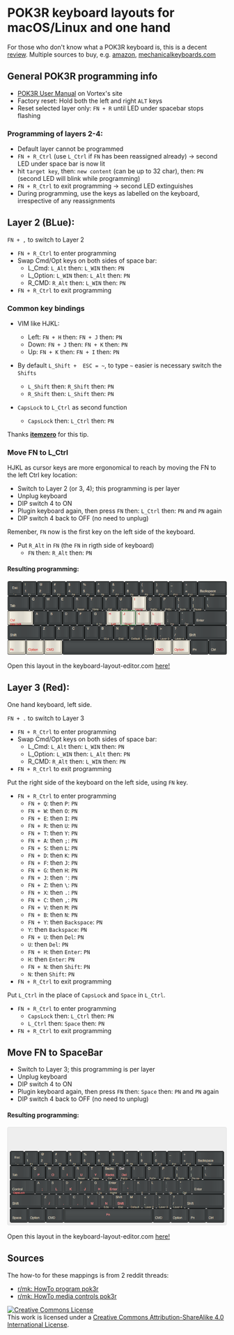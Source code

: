 # POK3R keyboard layouts for macOS/Linux and one hand 
For those who don't know what a POK3R keyboard is, this is a decent [review](https://www.youtube.com/watch?v=8wjW-Or1jg8).
Multiple sources to buy, e.g. [amazon](http://smile.amazon.com/Mechanical-Keyboard-Keycaps-Cherry-Mx-Blue/dp/B00OFM51L2/), [mechanicalkeyboards.com](https://mechanicalkeyboards.com/shop/index.php?l=product_detail&p=1233)

## General POK3R programming info
* [POK3R User Manual](http://www.vortexgear.tw/db/upload/webdata4/vortex_20156296454697283.pdf) on Vortex's site
* Factory reset: Hold both the left and right `ALT` keys
* Reset selected layer only: `FN + R` until LED under spacebar stops flashing

### Programming of layers 2-4:
* Default layer cannot be programmed
* `FN + R_Ctrl`  (use `L_Ctrl` if `FN` has been reassigned already) -> second LED under space bar is now lit
* hit `target key`, then: `new content` (can be up to 32 char), then: `PN` (second LED will blink while programming)
* `FN + R_Ctrl` to exit programming -> second LED extinguishes
* During programming, use the keys as labelled on the keyboard, irrespective of any reassignments

## Layer 2 (BLue):
`FN + ,` to switch to Layer  2
* `FN + R_Ctrl` to enter programming
* Swap Cmd/Opt keys on both sides of space bar:
  * L_Cmd: `L_Alt` then: `L_WIN` then: `PN`
  * L_Option: `L_WIN` then: `L_Alt` then: `PN`
  * R_CMD: `R_Alt` then: `L_WIN` then: `PN`
* `FN + R_Ctrl` to exit programming

### Common key bindings 

* VIM like HJKL:
  * Left: `FN + H` then: `FN + J` then: `PN`
  * Down: `FN + J` then: `FN + K` then: `PN`
  * Up: `FN + K` then: `FN + I` then: `PN`

* By default `L_Shift +  ESC = ~`, to type `~` easier is necessary switch the `Shifts`
  * `L_Shift` then: `R_Shift` then: `PN`
  * `R_Shift` then: `L_Shift` then: `PN`

* `CapsLock` to `L_Ctrl` as second function
  * `CapsLock` then: `L_Ctrl` then: `PN`

Thanks [__itemzero__](https://www.reddit.com/r/MechanicalKeyboards/comments/35uy60/guide_howto_program_your_pok3r_programming_layers/) for this tip.

### <a name="Move_FN"></a>Move FN to L_Ctrl
HJKL as cursor keys are more ergonomical to reach by moving the FN to the left Ctrl key location:

* Switch to Layer 2 (or 3, 4); this programming is per layer
* Unplug keyboard
* DIP switch 4 to ON
* Plugin keyboard again, then press `FN` then: `L_Ctrl` then: `PN` and `PN` again
* DIP switch 4 back to OFF (no need to unplug)

Remenber, `FN` now is the first key on the left side of the keyboard.

* Put `R_Alt` in `FN` (the `FN` in rigth side of keyboard)
  * `FN` then: `R_Alt` then: `PN`

#### Resulting programming:
![layout](img/layer2formac.png)

Open this layout in the keyboard-layout-editor.com [here!](http://www.keyboard-layout-editor.com/#/gists/751537378453a6e443c1e2b706e13d2d)

## Layer 3 (Red):
One hand keyboard, left side.

`FN + .` to switch to Layer  3
* `FN + R_Ctrl` to enter programming
* Swap Cmd/Opt keys on both sides of space bar:
  * L_Cmd: `L_Alt` then: `L_WIN` then: `PN`
  * L_Option: `L_WIN` then: `L_Alt` then: `PN`
  * R_CMD: `R_Alt` then: `L_WIN` then: `PN`
* `FN + R_Ctrl` to exit programming

Put the right side of the keyboard on the left side, using `FN` key.
* `FN + R_Ctrl` to enter programming
  * `FN + Q`: then `P`: `PN`
  * `FN + W`: then `O`: `PN`
  * `FN + E`: then `I`: `PN`
  * `FN + R`: then `U`: `PN`
  * `FN + T`: then `Y`: `PN`
  * `FN + A`: then `;`: `PN`
  * `FN + S`: then `L`: `PN`
  * `FN + D`: then `K`: `PN`
  * `FN + F`: then `J`: `PN`
  * `FN + G`: then `H`: `PN`
  * `FN + J`: then `'`: `PN`
  * `FN + Z`: then `\`: `PN`
  * `FN + X`: then `.`: `PN`
  * `FN + C`: then `,`: `PN`
  * `FN + V`: then `M`: `PN`
  * `FN + B`: then `N`: `PN`
  * `FN + Y`: then `Backspace`: `PN`
  * `Y`: then `Backspace`: `PN`
  * `FN + U`: then `Del`: `PN`
  * `U`: then `Del`: `PN`
  * `FN + H`: then `Enter`: `PN`
  * `H`: then `Enter`: `PN`
  * `FN + N`: then `Shift`: `PN`
  * `N`: then `Shift`: `PN`
* `FN + R_Ctrl` to exit programming

Put `L_Ctrl` in the place of `CapsLock` and `Space` in `L_Ctrl`.
* `FN + R_Ctrl` to enter programming
  * `CapsLock` then: `L_Ctrl` then: `PN`
  * `L_Ctrl` then: `Space` then: `PN`
* `FN + R_Ctrl` to exit programming

## Move FN to SpaceBar

* Switch to Layer 3; this programming is per layer
* Unplug keyboard
* DIP switch 4 to ON
* Plugin keyboard again, then press `FN` then: `Space` then: `PN` and `PN` again
* DIP switch 4 back to OFF (no need to unplug)

#### Resulting programming:
![layout](img/layer3onehandleft.png)

Open this layout in the keyboard-layout-editor.com [here!]( http://www.keyboard-layout-editor.com/#/gists/1740b36956af8791ccc7efefd7bf22a8)

## Sources
The how-to for these mappings is from 2 reddit threads:
* [r/mk: HowTo program pok3r](http://www.reddit.com/r/MechanicalKeyboards/comments/35uy60/guide_howto_program_your_pok3r_programming_layers/)
* [r/mk: HowTo media controls pok3r](http://www.reddit.com/r/MechanicalKeyboards/comments/37j3sx/guide_modification_pok3r_media_volume_controls_hw/)
 
<a rel="license" href="http://creativecommons.org/licenses/by-sa/4.0/"><img alt="Creative Commons License" style="border-width:0" src="https://i.creativecommons.org/l/by-sa/4.0/88x31.png" /></a><br />This work is licensed under a <a rel="license" href="http://creativecommons.org/licenses/by-sa/4.0/">Creative Commons Attribution-ShareAlike 4.0 International License</a>.
